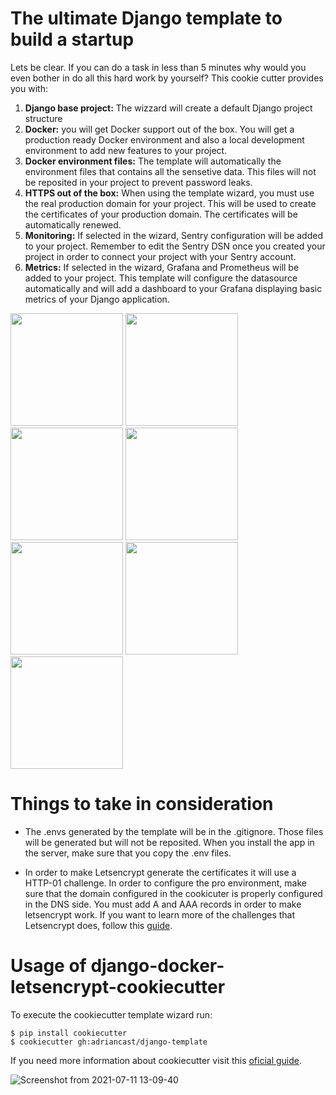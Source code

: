 # The ultimate Django template to build a startup

Lets be clear. If you can do a task in less than 5 minutes why would you even bother in do all this hard work by yourself? This cookie cutter provides you with:
1. **Django base project:** The wizzard will create a default Django project structure
2. **Docker:** you will get Docker support out of the box. You will get a production ready Docker environment and also a local development environment to add new features to your project. 
3. **Docker environment files:** The template will automatically the environment files that contains all the sensetive data. This files will not be reposited in your project to prevent password leaks.
4. **HTTPS out of the box:** When using the template wizard, you must use the real production domain for your project. This will be used to create the certificates of your production domain. The certificates will be automatically renewed.
5. **Monitoring:** If selected in the wizard, Sentry configuration will be added to your project. Remember to edit the Sentry DSN once you created your project in order to connect your project with your Sentry account.
6. **Metrics:** If selected in the wizard, Grafana and Prometheus will be added to your project. This template will configure the datasource automatically and will add a dashboard to your Grafana displaying basic metrics of your Django application.

<p float="left">
  <img src="https://user-images.githubusercontent.com/17761956/125190499-ccb18300-e23d-11eb-8254-6c98434a4131.png" height="180" />
  <img src="https://user-images.githubusercontent.com/17761956/125190618-582b1400-e23e-11eb-9c81-d9be02d675c2.jpg" height="180" /> 
  <img src="https://user-images.githubusercontent.com/17761956/125190738-eacbb300-e23e-11eb-9101-62db12ffb53d.jpg" height="180" />
  <img src="https://user-images.githubusercontent.com/17761956/125190802-4138f180-e23f-11eb-87aa-d97822260a99.png" height="180" />
  <img src="https://user-images.githubusercontent.com/17761956/125190835-77767100-e23f-11eb-8d62-2af6c585e974.png" height="180" />
  <img src="https://user-images.githubusercontent.com/17761956/125190872-b60c2b80-e23f-11eb-81ab-50ffd01984a4.png" height="180" />
  <img src="https://user-images.githubusercontent.com/17761956/125190914-ef449b80-e23f-11eb-81d8-d87a7bcb385b.png" height="180" />
</p>


# Things to take in consideration

- The .envs generated by the template will be in the .gitignore. Those files will be generated but will not be reposited. When you install the app in the server, make sure that you copy the .env files.

- In order to make Letsencrypt generate the certificates it will use a HTTP-01 challenge. In order to configure the pro environment, make sure that the domain configured in the cookicuter is properly configured in the DNS side. You must add A and AAA records in order to make letsencrypt work. If you want to learn more of the challenges that Letsencrypt does, follow this [guide](https://letsencrypt.org/docs/challenge-types/).


# Usage of django-docker-letsencrypt-cookiecutter

To execute the cookiecutter template wizard run:
```
$ pip install cookiecutter
$ cookiecutter gh:adriancast/django-template
```
If you need more information about cookiecutter visit this [oficial guide](https://cookiecutter.readthedocs.io/en/latest/installation.html).

![Screenshot from 2021-07-11 13-09-40](https://user-images.githubusercontent.com/17761956/125192676-63377180-e249-11eb-8014-1fbecc749ecc.png)

